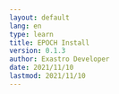 ```yaml
---
layout: default
lang: en
type: learn
title: EPOCH Install
version: 0.1.3
author: Exastro Developer
date: 2021/11/10
lastmod: 2021/11/10
---
```

